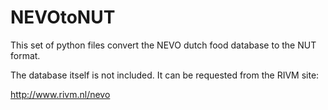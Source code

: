 NEVOtoNUT
=========

This set of python files convert the NEVO dutch food database to the NUT format.

The database itself is not included. It can be requested from the RIVM site: 

   http://www.rivm.nl/nevo
